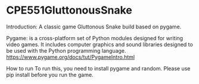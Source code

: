 # CPE551GluttonousSnake

Introduction:
A classic game Gluttonous Snake build based on pygame.

Pygame: is a cross-platform set of Python modules designed for writing video games. It includes computer graphics and sound libraries designed to be used with the Python programming language.
https://www.pygame.org/docs/tut/PygameIntro.html

How to run
To run this, you need to install pygame and random. Please use pip install before you run the game.
